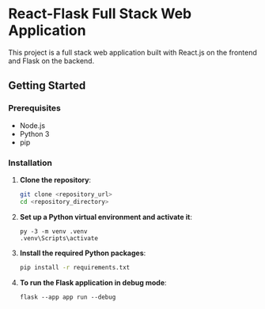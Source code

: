 # React-Flask Full Stack Web Application

This project is a full stack web application built with React.js on the frontend and Flask on the backend.

## Getting Started

### Prerequisites

- Node.js
- Python 3
- pip

### Installation

1. **Clone the repository**:

   ```sh
   git clone <repository_url>
   cd <repository_directory>
   ```

2. **Set up a Python virtual environment and activate it**:

   ```shell
   py -3 -m venv .venv
   .venv\Scripts\activate
   ```

3. **Install the required Python packages**:

   ```sh
   pip install -r requirements.txt
   ```

4. **To run the Flask application in debug mode**:

   ```shell
   flask --app app run --debug
   ```
